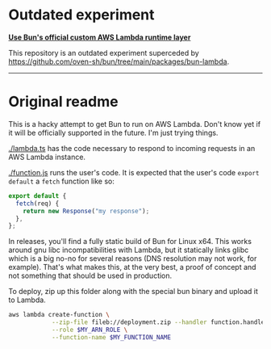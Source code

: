 # Outdated experiment

[**Use Bun's official custom AWS Lambda runtime layer**](https://github.com/oven-sh/bun/tree/main/packages/bun-lambda)

This repository is an outdated experiment superceded by https://github.com/oven-sh/bun/tree/main/packages/bun-lambda.

----

# Original readme

This is a hacky attempt to get Bun to run on AWS Lambda. Don't know yet if it will be officially supported in the future. I'm just trying things.

[./lambda.ts](./lambda.ts) has the code necessary to respond to incoming requests in an AWS Lambda instance.

[./function.js](./function.js) runs the user's code. It is expected that the user's code `export default` a `fetch` function like so:

```js
export default {
  fetch(req) {
    return new Response("my response");
  },
};
```

In releases, you'll find a fully static build of Bun for Linux x64. This works around gnu libc incompatibilities with Lambda, but it statically links glibc which is a big no-no for several reasons (DNS resolution may not work, for example). That's what makes this, at the very best, a proof of concept and not something that should be used in production.

To deploy, zip up this folder along with the special bun binary and upload it to Lambda.

```bash
aws lambda create-function \
            --zip-file fileb://deployment.zip --handler function.handler --runtime provided \
            --role $MY_ARN_ROLE \
            --function-name $MY_FUNCTION_NAME
```
